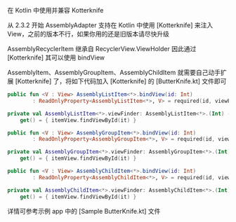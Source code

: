 在 Kotlin 中使用并兼容 Kotterknife

从 2.3.2 开始 AssemblyAdapter 支持在 Kotlin 中使用 [Kotterknife] 来注入 View，之前的版本不行，如果你用的还是旧版本请尽快升级

AssemblyRecyclerItem 继承自 RecyclerView.ViewHolder 因此通过 [Kotterknife] 其可以使用 bindView

AssemblyItem、AssemblyGroupItem、AssemblyChildItem 就需要自己动手扩展 [Kotterknife] 了，将如下代码加入 [Kotterknife] 的 [ButterKnife.kt] 文件即可

```kotlin
public fun <V : View> AssemblyListItem<*>.bindView(id: Int)
        : ReadOnlyProperty<AssemblyListItem<*>, V> = required(id, viewFinder)

private val AssemblyListItem<*>.viewFinder: AssemblyListItem<*>.(Int) -> View?
    get() = { itemView.findViewById(it) }

public fun <V : View> AssemblyGroupItem<*>.bindView(id: Int)
        : ReadOnlyProperty<AssemblyGroupItem<*>, V> = required(id, viewFinder)

private val AssemblyGroupItem<*>.viewFinder: AssemblyGroupItem<*>.(Int) -> View?
    get() = { itemView.findViewById(it) }

public fun <V : View> AssemblyChildItem<*>.bindView(id: Int)
        : ReadOnlyProperty<AssemblyChildItem<*>, V> = required(id, viewFinder)

private val AssemblyChildItem<*>.viewFinder: AssemblyChildItem<*>.(Int) -> View?
    get() = { itemView.findViewById(it) }
```

详情可参考示例 app 中的 [Sample ButterKnife.kt] 文件